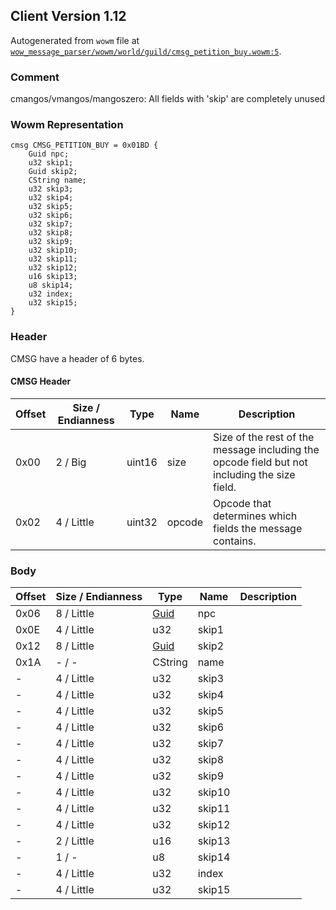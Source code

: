 ## Client Version 1.12

Autogenerated from `wowm` file at [`wow_message_parser/wowm/world/guild/cmsg_petition_buy.wowm:5`](https://github.com/gtker/wow_messages/tree/main/wow_message_parser/wowm/world/guild/cmsg_petition_buy.wowm#L5).

### Comment

cmangos/vmangos/mangoszero: All fields with 'skip' are completely unused

### Wowm Representation
```rust,ignore
cmsg CMSG_PETITION_BUY = 0x01BD {
    Guid npc;
    u32 skip1;
    Guid skip2;
    CString name;
    u32 skip3;
    u32 skip4;
    u32 skip5;
    u32 skip6;
    u32 skip7;
    u32 skip8;
    u32 skip9;
    u32 skip10;
    u32 skip11;
    u32 skip12;
    u16 skip13;
    u8 skip14;
    u32 index;
    u32 skip15;
}
```
### Header
CMSG have a header of 6 bytes.

#### CMSG Header
| Offset | Size / Endianness | Type   | Name   | Description |
| ------ | ----------------- | ------ | ------ | ----------- |
| 0x00   | 2 / Big           | uint16 | size   | Size of the rest of the message including the opcode field but not including the size field.|
| 0x02   | 4 / Little        | uint32 | opcode | Opcode that determines which fields the message contains.|
### Body
| Offset | Size / Endianness | Type | Name | Description |
| ------ | ----------------- | ---- | ---- | ----------- |
| 0x06 | 8 / Little | [Guid](../spec/packed-guid.md) | npc |  |
| 0x0E | 4 / Little | u32 | skip1 |  |
| 0x12 | 8 / Little | [Guid](../spec/packed-guid.md) | skip2 |  |
| 0x1A | - / - | CString | name |  |
| - | 4 / Little | u32 | skip3 |  |
| - | 4 / Little | u32 | skip4 |  |
| - | 4 / Little | u32 | skip5 |  |
| - | 4 / Little | u32 | skip6 |  |
| - | 4 / Little | u32 | skip7 |  |
| - | 4 / Little | u32 | skip8 |  |
| - | 4 / Little | u32 | skip9 |  |
| - | 4 / Little | u32 | skip10 |  |
| - | 4 / Little | u32 | skip11 |  |
| - | 4 / Little | u32 | skip12 |  |
| - | 2 / Little | u16 | skip13 |  |
| - | 1 / - | u8 | skip14 |  |
| - | 4 / Little | u32 | index |  |
| - | 4 / Little | u32 | skip15 |  |
